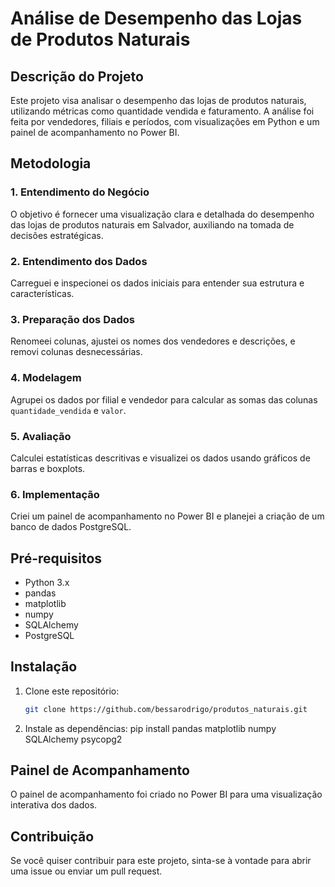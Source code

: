 # Análise de Desempenho das Lojas de Produtos Naturais

## Descrição do Projeto

Este projeto visa analisar o desempenho das lojas de produtos naturais, utilizando métricas como quantidade vendida e faturamento. A análise foi feita por vendedores, filiais e períodos, com visualizações em Python e um painel de acompanhamento no Power BI.

## Metodologia

### 1. Entendimento do Negócio
O objetivo é fornecer uma visualização clara e detalhada do desempenho das lojas de produtos naturais em Salvador, auxiliando na tomada de decisões estratégicas.

### 2. Entendimento dos Dados
Carreguei e inspecionei os dados iniciais para entender sua estrutura e características.

### 3. Preparação dos Dados
Renomeei colunas, ajustei os nomes dos vendedores e descrições, e removi colunas desnecessárias.

### 4. Modelagem
Agrupei os dados por filial e vendedor para calcular as somas das colunas `quantidade_vendida` e `valor`.

### 5. Avaliação
Calculei estatísticas descritivas e visualizei os dados usando gráficos de barras e boxplots.

### 6. Implementação
Criei um painel de acompanhamento no Power BI e planejei a criação de um banco de dados PostgreSQL.

## Pré-requisitos

- Python 3.x
- pandas
- matplotlib
- numpy
- SQLAlchemy
- PostgreSQL

## Instalação

1. Clone este repositório:
   ```bash
   git clone https://github.com/bessarodrigo/produtos_naturais.git

2. Instale as dependências:
pip install pandas matplotlib numpy SQLAlchemy psycopg2

## Painel de Acompanhamento
O painel de acompanhamento foi criado no Power BI para uma visualização interativa dos dados.

## Contribuição
Se você quiser contribuir para este projeto, sinta-se à vontade para abrir uma issue ou enviar um pull request.
